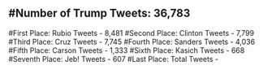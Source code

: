 #Number of Trump Tweets: 36,783
---
#First Place: Rubio Tweets - 8,481
#Second Place: Clinton Tweets - 7,799
#Third Place: Cruz Tweets - 7,745
#Fourth Place: Sanders Tweets - 4,036
#Fifth Place: Carson Tweets - 1,333
#Sixth Place: Kasich Tweets - 668
#Seventh Place: Jeb! Tweets - 607
#Last Place: Total Tweets -  
